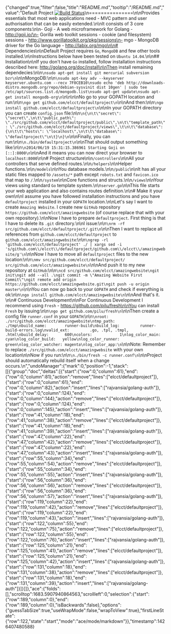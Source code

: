 {"changed":true,"filter":false,"title":"README.md","tooltip":"/README.md","value":"Default Project [![Build Status](https://drone.io/github.com/elcct/defaultproject/status.png)](https://drone.io/github.com/elcct/defaultproject/latest)\n===============\n\nProvides essentials that most web applications need - MVC pattern and user authorisation that can be easily extended.\n\nIt consists of 3 core components:\n\n- Goji - A web microframework for Golang - http://goji.io/\n- Gorilla web toolkit sessions - cookie (and filesystem) sessions - http://www.gorillatoolkit.org/pkg/sessions\n- mgo - MongoDB driver for the Go language - http://labix.org/mgo\n\n# Dependencies\n\nDefault Project requires `Go`, `MongoDB` and few other tools installed.\n\nInstructions below have been tested on `Ubuntu 14.04`.\n\n## Installation\n\nIf you don't have `Go` installed, follow installation instructions described here: http://golang.org/doc/install\n\nThen install remaining dependecies:\n\n```\nsudo apt-get install git mercurial subversion bzr\n```\n\nMongoDB:\n\n```\nsudo apt-key adv --keyserver keyserver.ubuntu.com --recv 7F0CEB10\nsudo echo 'deb http://downloads-distro.mongodb.org/repo/debian-sysvinit dist 10gen' | sudo tee /etc/apt/sources.list.d/mongodb.list\nsudo apt-get update\nsudo apt-get install mongodb-org\n```\n\n\n\nNo go to your GOPATH location and run:\n\n```\ngo get github.com/elcct/defaultproject\n```\n\nAnd then:\n\n```\ngo install github.com/elcct/defaultproject\n```\n\nIn your GOPATH directory you can create `config.json` file:\n\n```\n{\n\t\"secret\": \"secret\",\n\t\"public_path\": \"./src/github.com/elcct/defaultproject/public\",\n\t\"template_path\": \"./src/github.com/elcct/defaultproject/views\",\t\n\t\"database\": {\n\t\t\"hosts\": \"localhost\",\n\t\t\"database\": \"defaultproject\"\n\t}\n}\n```\n\nFinally, you can run:\n\n```\n./bin/defaultproject\n```\n\nThat should output something like:\n\n```\n2014/06/19 15:31:15.386961 Starting Goji on [::]:8000\n```\n\nAnd it means you can now direct your browser to `localhost:8000`\n\n# Project structure\n\n`/controllers`\n\nAll your controllers that serve defined routes.\n\n`/helpers`\n\nHelper functions.\n\n`/models`\n\nYou database models.\n\n`/public`\n\nIt has all your static files mapped to `/assets/*` path except `robots.txt` and `favicon.ico` that map to `/`.\n\n`/system`\n\nCore functions and structs.\n\n`/views`\n\nYour views using standard `Go` template system.\n\n`server.go`\n\nThis file starts your web application and also contains routes definition.\n\n# Make it your own\n\nI assume you have followed installation instructions and you have `defaultproject` installed in your `GOPATH` location.\n\nLet's say I want to create `Amazing Website`. I create new `GitHub` repository `https://github.com/elcct/amazingwebsite` (of course replace that with your own repository).\n\nNow I have to prepare `defaultproject`. First thing is that I have to delete its `.git` directory.\n\nI issue:\n\n```\nrm -rf src/github.com/elcct/defaultproject/.git\n```\n\nThen I want to replace all references from `github.com/elcct/defaultproject` to `github.com/elcct/amazingwebsite`:\n\n```\ngrep -rl 'github.com/elcct/defaultproject' ./ | xargs sed -i 's/github.com\\/elcct\\/defaultproject/github.com\\/elcct\\/amazingwebsite/g'\n```\n\nNow I have to move all `defaultproject` files to the new location:\n\n```\nmv src/github.com/elcct/defaultproject/ src/github.com/elcct/amazingwebsite\n```\n\nAnd push it to my new repository at `GitHub`:\n\n```\ncd src/github.com/elcct/amazingwebsite\ngit init\ngit add --all .\ngit commit -m \"Amazing Website First Commit\"\ngit remote add origin https://github.com/elcct/amazingwebsite.git\ngit push -u origin master\n```\n\nYou can now go back to your `GOPATH` and check if everything is ok:\n\n```\ngo install github.com/elcct/amazingwebsite\n```\n\nAnd that's it. \n\n# Continuous Development\n\nFor Continuous Development I recommend using `Fresh` - https://github.com/pilu/fresh\n\nYou can install `Fresh` by issuing:\n\n```\ngo get github.com/pilu/fresh\n```\n\nThen create a config file `runner.conf` in your `GOPATH`:\n\n```\nroot:              ./src/github.com/elcct/amazingwebsite\ntmp_path:          ./tmp\nbuild_name:        runner-build\nbuild_log:         runner-build-errors.log\nvalid_ext:         .go, .tpl, .tmpl, .html\nbuild_delay:       600\ncolors:            1\nlog_color_main:    cyan\nlog_color_build:   yellow\nlog_color_runner:  green\nlog_color_watcher: magenta\nlog_color_app:\n```\n\nNote: Remember to replace `./src/github.com/elcct/amazingwebsite` with your own location\n\nNow if you run:\n\n```\n./bin/fresh -c runner.conf\n```\n\nProject should automatically rebuild itself when a change occurs.\n","undoManager":{"mark":0,"position":-1,"stack":[[{"group":"doc","deltas":[{"start":{"row":0,"column":61},"end":{"row":0,"column":81},"action":"remove","lines":["elcct/defaultproject"]},{"start":{"row":0,"column":61},"end":{"row":0,"column":82},"action":"insert","lines":["rajvansia/golang-auth"]},{"start":{"row":0,"column":124},"end":{"row":0,"column":144},"action":"remove","lines":["elcct/defaultproject"]},{"start":{"row":0,"column":124},"end":{"row":0,"column":145},"action":"insert","lines":["rajvansia/golang-auth"]},{"start":{"row":41,"column":18},"end":{"row":41,"column":38},"action":"remove","lines":["elcct/defaultproject"]},{"start":{"row":41,"column":18},"end":{"row":41,"column":39},"action":"insert","lines":["rajvansia/golang-auth"]},{"start":{"row":47,"column":22},"end":{"row":47,"column":42},"action":"remove","lines":["elcct/defaultproject"]},{"start":{"row":47,"column":22},"end":{"row":47,"column":43},"action":"insert","lines":["rajvansia/golang-auth"]},{"start":{"row":55,"column":34},"end":{"row":55,"column":54},"action":"remove","lines":["elcct/defaultproject"]},{"start":{"row":55,"column":34},"end":{"row":55,"column":55},"action":"insert","lines":["rajvansia/golang-auth"]},{"start":{"row":56,"column":36},"end":{"row":56,"column":56},"action":"remove","lines":["elcct/defaultproject"]},{"start":{"row":56,"column":36},"end":{"row":56,"column":57},"action":"insert","lines":["rajvansia/golang-auth"]},{"start":{"row":119,"column":22},"end":{"row":119,"column":42},"action":"remove","lines":["elcct/defaultproject"]},{"start":{"row":119,"column":22},"end":{"row":119,"column":43},"action":"insert","lines":["rajvansia/golang-auth"]},{"start":{"row":122,"column":55},"end":{"row":122,"column":75},"action":"remove","lines":["elcct/defaultproject"]},{"start":{"row":122,"column":55},"end":{"row":122,"column":76},"action":"insert","lines":["rajvansia/golang-auth"]},{"start":{"row":125,"column":21},"end":{"row":125,"column":41},"action":"remove","lines":["elcct/defaultproject"]},{"start":{"row":125,"column":21},"end":{"row":125,"column":42},"action":"insert","lines":["rajvansia/golang-auth"]},{"start":{"row":131,"column":18},"end":{"row":131,"column":38},"action":"remove","lines":["elcct/defaultproject"]},{"start":{"row":131,"column":18},"end":{"row":131,"column":39},"action":"insert","lines":["rajvansia/golang-auth"]}]}]]},"ace":{"folds":[],"scrolltop":1683.5907940864563,"scrollleft":0,"selection":{"start":{"row":189,"column":0},"end":{"row":189,"column":0},"isBackwards":false},"options":{"guessTabSize":true,"useWrapMode":false,"wrapToView":true},"firstLineState":{"row":122,"state":"start","mode":"ace/mode/markdown"}},"timestamp":1426407480588}
